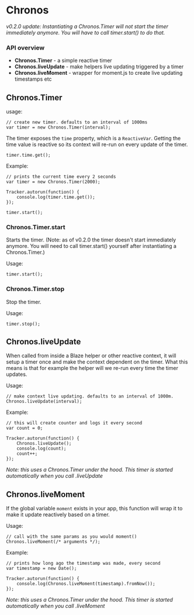 # Chronos

_v0.2.0 update: Instantiating a Chronos.Timer will not start the timer immediately anymore. You will have to call timer.start() to do that._

### API overview

 * __Chronos.Timer__ - a simple reactive timer
 * __Chronos.liveUpdate__ - make helpers live updating triggered by a timer
 * __Chronos.liveMoment__ - wrapper for moment.js to create live updating timestamps etc
 
## Chronos.Timer
usage:

	// create new timer. defaults to an interval of 1000ms
	var timer = new Chronos.Timer(interval);
	
The timer exposes the `time` property, which is a `ReactiveVar`.
Getting the time value is reactive so its context will re-run on every
update of the timer.

	timer.time.get();

Example: 	

	// prints the current time every 2 seconds
	var timer = new Chronos.Timer(2000);
	
	Tracker.autorun(function() {
		console.log(timer.time.get());
	});
	
	timer.start();

### Chronos.Timer.start
Starts the timer. (Note: as of v0.2.0 the timer doesn't start immediately anymore. You will need to call timer.start() yourself after instantiating a Chronos.Timer.)

Usage:

	timer.start();
	

### Chronos.Timer.stop
Stop the timer.

Usage:

	timer.stop();
	
## Chronos.liveUpdate
When called from inside a Blaze helper or other reactive context, it will setup a timer once and make the context dependent on the timer. What this means is that for example the helper will we re-run every time the timer updates.

Usage:

	// make context live updating. defaults to an interval of 1000m.
	Chronos.liveUpdate(interval);


Example:

	// this will create counter and logs it every second
	var count = 0;
	
	Tracker.autorun(function() {
		Chronos.liveUpdate();
		console.log(count);
		count++;
	});
	
_Note: this uses a Chronos.Timer under the hood. This timer is started automatically when you call .liveUpdate_

## Chronos.liveMoment
If the global variable `moment` exists in your app, this function will wrap it to make it update reactively based on a timer.

Usage:

	// call with the same params as you would moment()
	Chronos.liveMoment(/* arguments */); 
 
Example:

	// prints how long ago the timestamp was made, every second
	var timestamp = new Date();
	
	Tracker.autorun(function() {
		console.log(Chronos.liveMoment(timestamp).fromNow());
	});
	
_Note: this uses a Chronos.Timer under the hood. This timer is started automatically when you call .liveMoment_
